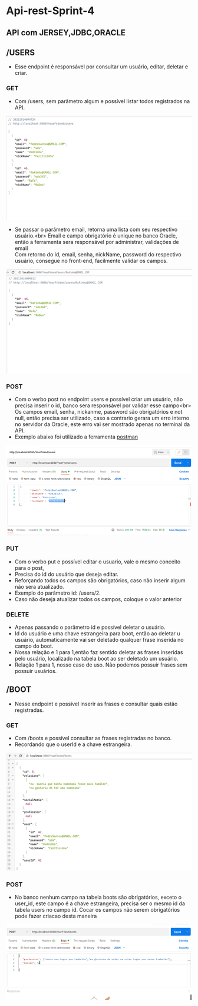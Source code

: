 # Api-rest-Sprint-4

## API com JERSEY,JDBC,ORACLE

## /USERS
- Esse endpoint é responsável por consultar um usuário, editar, deletar e criar.


### GET
- Com /users, sem parâmetro algum e possível listar todos registrados na API. 

![Screenshot](get_all.png)


- Se passar o parâmetro  email, retorna uma lista com seu respectivo usuário.<br\>
Email e campo obrigatório é  unique no banco Oracle, então a ferramenta sera responsável por administrar, validações de email</br>
Com retorno do id, email, senha, nickName, password do respectivo usuário, consegue no front-end, facilmente validar os campos.

![Screenshot](get_email.png)

### POST
- Com o verbo post no endpoint users e possível criar um usuário, não precisa inserir o id, banco  sera responsável por validar esse campo<br\>
Os campos email, senha, nickanme, password são obrigatórios e not null, então precisa ser utilizado, caso a contrario gerara um erro interno no servidor da Oracle,
este erro vai ser mostrado apenas no terminal da API.
- Exemplo abaixo foi utilizado a ferramenta [postman](https://www.postman.com/downloads/)

![Screenshot](create_user.png)


### PUT
- Com o verbo put e possível editar o usuario, vale o mesmo conceito para o post,
- Precisa do id do usuário que deseja editar.
- Reforçando todos  os campos são obrigatórios, caso não inserir algum não sera atualizado.
- Exemplo do parâmetro id:  /users/2.  
- Caso não deseja atualizar todos os campos, coloque o valor anterior

### DELETE
- Apenas passando o parâmetro id e possível deletar o usuário.
- Id do usuário e uma chave estrangeira para boot, então ao deletar u usuário, automaticamente vai ser deletado qualquer frase inserida no campo do boot.
- Nossa relação e 1 para 1,então faz sentido deletar as frases inseridas pelo usuário, localizado na tabela boot ao ser deletado um usuário.
- Relação 1 para 1, nosso caso de uso. Não podemos possuir frases sem possuir usuários.

## /BOOT
- Nesse endpoint e possível inserir as frases e consultar quais estão registradas.

### GET
- Com /boots e possível consultar as frases registradas no banco.
- Recordando que o userId e a chave estrangeira.



![Screenshot](get_phases.png)


### POST
- No banco nenhum campo na  tabela boots  são obrigatórios, exceto o user_id, este campo é a chave estrangeira, precisa ser o mesmo id da tabela users no campo id. Cocar os campos não serem obrigatórios pode fazer criacao  desta maneira




![Screenshot](post_prashes.png)

